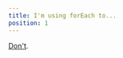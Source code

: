 ```yaml
---
title: I'm using forEach to...
position: 1
---
```


[Don't](<{{ "/good-practices.html#no-more-foreach" | absolute_url }}>).
